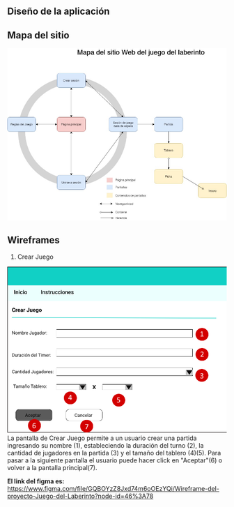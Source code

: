 ## Diseño de la aplicación

## Mapa del sitio
![](https://github.com/Esteban201483/appweb20a-Esteban-Joel/blob/master/design/sitemap/Mapa%20de%20sitio.jpg)
 
## Wireframes



1. Crear Juego

![](https://github.com/Esteban201483/appweb20a-Esteban-Joel/blob/master/design/src/crear%20juego.png)
La pantalla de Crear Juego permite a un usuario crear una partida ingresando su nombre (1), estableciendo la duración del turno (2), la cantidad de jugadores en la partida (3) y el tamaño del tablero (4)(5). Para pasar a la siguiente pantalla el usuario puede hacer click en "Aceptar"(6) o volver a la pantalla principal(7).


**El link del figma es:** https://www.figma.com/file/GQBOYzZ8Jxd74m6oOEzYQi/Wireframe-del-proyecto-Juego-del-Laberinto?node-id=46%3A78 
